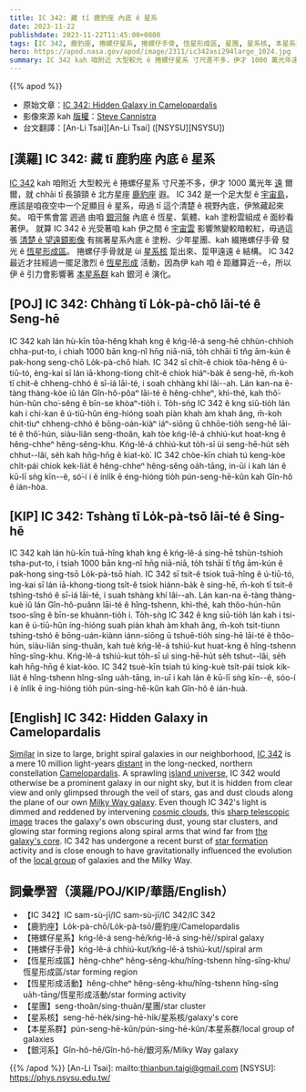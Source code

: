 ```yaml
---
title: IC 342: 藏 tī 鹿豹座 內底 ê 星系
date: 2023-11-22
publishdate: 2023-11-22T11:45:00+0800
tags: [IC 342, 鹿豹座, 捲螺仔星系, 捲螺仔手骨, 恆星形成區, 星團, 星系核, 本星系群, 銀河]
hero: https://apod.nasa.gov/apod/image/2311/ic342asi294large_1024.jpg
summary: IC 342 kah 咱附近 大型較光 ê 捲螺仔星系 寸尺差不多，伊才 1000 萬光年遠爾爾，就 chhāi tī 長頷頸 ê 北方星座 鹿豹座遐。
---
```


{{% apod %}}

- 原始文章：[IC 342: Hidden Galaxy in Camelopardalis](https://apod.nasa.gov/apod/ap231122.html)
- 影像來源 kah [版權][copyright]：[Steve Cannistra](http://www.starrywonders.com/copyright.html)
- 台文翻譯：[An-Li Tsai][An-Li Tsai] ([NSYSU][NSYSU])

## [漢羅] IC 342: 藏 tī 鹿豹座 內底 ê 星系
[IC 342][IC 342] kah 咱附近 大型較光 ê 捲螺仔星系 寸尺差不多，伊才 1000 萬光年 [遠][distant] 爾爾，就 chhāi tī 長頷頸 ê 北方星座 [鹿豹座][Camelopardalis] 遐。
IC 342 是一个足大型 ê [宇宙島][island universe]，應該是咱夜空中一个足顯目 ê 星系，毋過 tī 這个清楚 ê 視野內底，伊煞藏起來矣。
咱干焦會當 迵過 由咱 [銀河][Milky Way galaxy]盤 內底 ê 恆星、氣體、kah 塗粉雲組成 ê 面紗看著伊。
就算 IC 342 ê 光受著咱 kah 伊之間 ê [宇宙雲][cosmic clouds] 影響煞變較暗較紅，毋過這張 [清楚 ê 望遠鏡影像][sharp telescopic image] 有揣著星系內底 ê 塗粉、少年星團、kah 綴捲螺仔手骨 發光 ê [恆星形成區][star formation]。
捲螺仔手骨就是 ùi [星系核][the galaxy's core] 踅出來、踅甲遠遠 ê 結構。
IC 342 最近才拄經過一擺足激烈 ê [恆星形成][star formation] 活動​​，因為伊 kah 咱 ê 距離算近--ê，所以伊 ê 引力會影響著 [本星系群][local group] kah 銀河 ê 演化。

## [POJ] IC 342: Chhàng tī Lo̍k-pà-chō lāi-té ê Seng-hē
IC 342 kah lán hù-kīn tōa-hêng khah kng ê kńg-lê-á seng-hē chhùn-chhioh chha-put-to, i chiah 1000 bān kng-nî hn̄g niā-niā, to̍h chhāi tī tn̂g ām-kún ê pak-hong seng-chō Lo̍k-pà-chō hiah.
IC 342 sī chi̍t-ê chiok tōa-hêng ê ú-tiū-tó, èng-kai sī lán iā-khong-tiong chi̍t-ê chiok hiáⁿ-ba̍k ê seng-hē, m̄-koh tī chit-ê chheng-chhó ê sī-iá lāi-té, i soah chhàng khí lâi--ah.
Lán kan-na ē-tàng thàng-kòe iû lán Gîn-hô-pôaⁿ lāi-té ê hêng-chheⁿ, khì-thé, kah thô͘-hún-hûn cho͘-sêng ê bīn-se khòaⁿ-tio̍h i.
To̍h-sǹg IC 342 ê kng siū-tio̍h lán kah i chi-kan ê ú-tiū-hûn éng-hióng soah piàn khah àm khah âng, m̄-koh chit-tiuⁿ chheng-chhó ê bōng-oán-kiàⁿ iáⁿ-siōng ū chhōe-tio̍h seng-hē lāi-té ê thô͘-hún, siàu-liân seng-thoân, kah tòe kńg-lê-á chhiú-kut hoat-kng ê hêng-chheⁿ hêng-sêng-khu.
Kńg-lê-á chhiú-kut to̍h-sī ùi seng-hē-hu̍t se̍h chhut--lâi, se̍h kah hn̄g-hn̄g ê kiat-kò͘.
IC 342 chòe-kīn chiah tú keng-kòe chi̍t-pái chiok kek-lia̍t ê hêng-chheⁿ hêng-sêng oa̍h-tāng​​, in-ūi i kah lán ê kū-lī sǹg kīn--ê, só͘-í i ê ínli̍k ē éng-hióng tio̍h pún-seng-hē-kûn kah Gîn-hô ê ián-hòa.

## [KIP] IC 342: Tshàng tī Lo̍k-pà-tsō lāi-té ê Sing-hē
IC 342 kah lán hù-kīn tuā-hîng khah kng ê kńg-lê-á sing-hē tshùn-tshioh tsha-put-to, i tsiah 1000 bān kng-nî hn̄g niā-niā, to̍h tshāi tī tn̂g ām-kún ê pak-hong sing-tsō Lo̍k-pà-tsō hiah.
IC 342 sī tsi̍t-ê tsiok tuā-hîng ê ú-tiū-tó, ìng-kai sī lán iā-khong-tiong tsi̍t-ê tsiok hiánn-ba̍k ê sing-hē, m̄-koh tī tsit-ê tshing-tshó ê sī-iá lāi-té, i suah tshàng khí lâi--ah.
Lán kan-na ē-tàng thàng-kuè iû lán Gîn-hô-puânn lāi-té ê hîng-tshenn, khì-thé, kah thôo-hún-hûn tsoo-sîng ê bīn-se khuànn-tio̍h i.
To̍h-sǹg IC 342 ê kng siū-tio̍h lán kah i tsi-kan ê ú-tiū-hûn íng-hióng suah piàn khah àm khah âng, m̄-koh tsit-tiunn tshing-tshó ê bōng-uán-kiànn iánn-siōng ū tshuē-tio̍h sing-hē lāi-té ê thôo-hún, siàu-liân sing-thuân, kah tuè kńg-lê-á tshiú-kut huat-kng ê hîng-tshenn hîng-sîng-khu.
Kńg-lê-á tshiú-kut to̍h-sī uì sing-hē-hu̍t se̍h tshut--lâi, se̍h kah hn̄g-hn̄g ê kiat-kòo.
IC 342 tsuè-kīn tsiah tú king-kuè tsi̍t-pái tsiok kik-lia̍t ê hîng-tshenn hîng-sîng ua̍h-tāng​​, in-uī i kah lán ê kū-lī sǹg kīn--ê, sóo-í i ê ínli̍k ē íng-hióng tio̍h pún-sing-hē-kûn kah Gîn-hô ê ián-huà.

## [English] IC 342: Hidden Galaxy in Camelopardalis
[Similar][Similar] in size to large, bright spiral galaxies in our neighborhood, [IC 342][IC 342] is a mere 10 million light-years [distant][distant] in the long-necked, northern constellation [Camelopardalis][Camelopardalis].
A sprawling [island universe][island universe], IC 342 would otherwise be a prominent galaxy in our night sky, but it is hidden from clear view and only glimpsed through the veil of stars, gas and dust clouds along the plane of our own [Milky Way galaxy][Milky Way galaxy].
Even though IC 342's light is dimmed and reddened by intervening [cosmic clouds][cosmic clouds], this [sharp telescopic image][sharp telescopic image] traces the galaxy's own obscuring dust, young star clusters, and glowing star forming regions along spiral arms that wind far from [the galaxy's core][the galaxy's core].
IC 342 has undergone a recent burst of [star formation][star formation] activity and is close enough to have gravitationally influenced the evolution of the [local group][local group] of galaxies and the Milky Way.

## 詞彙學習（漢羅/POJ/KIP/華語/English）
- 【IC 342】IC sam-sù-jī/IC sam-sù-jī/IC 342/IC 342
- 【鹿豹座】Lo̍k-pà-chō/Lo̍k-pà-tsō/鹿豹座/Camelopardalis
- 【捲螺仔星系】kńg-lê-á seng-hē/kńg-lê-á sing-hē//spiral galaxy
- 【捲螺仔手骨】kńg-lê-á chhiú-kut/kńg-lê-á tshiú-kut//spiral arm
- 【恆星形成區】hêng-chheⁿ hêng-sêng-khu/hîng-tshenn hîng-sîng-khu/恆星形成區/star forming region
- 【恆星形成活動】hêng-chheⁿ hêng-sêng-khu/hîng-tshenn hîng-sîng ua̍h-tāng/恆星形成活動/star forming activity
- 【星團】seng-thoân/sing-thuân/星團/star cluster
- 【星系核】seng-hē-he̍k/sing-hē-hi̍k/星系核/galaxy's core
- 【本星系群】pún-seng-hē-kûn/pún-sing-hē-kûn/本星系群/local group of galaxies
- 【銀河系】Gîn-hô-hē/Gîn-hô-hē/銀河系/Milky Way galaxy

{{% /apod %}}
[An-Li Tsai]: mailto:thianbun.taigi@gmail.com
[NSYSU]: https://phys.nsysu.edu.tw/

[copyright]: https://apod.nasa.gov/apod/fap/lib/about_apod.html#srapply
[License]: https://creativecommons.org/licenses/by/2.0/

[Similar]:https://apod.nasa.gov/apod/ap101209.html
[IC 342]:http://spider.seds.org/spider/LG/i0342.html
[distant]:http://adsabs.harvard.edu/cgi-bin/bib_query?2002AJ....124..839S
[Camelopardalis]:http://www.hawastsoc.org/deepsky/cam/index.html
[island universe]:https://apod.nasa.gov/apod/ap051222.html
[Milky Way galaxy]:https://apod.nasa.gov/apod/ap110520.html
[cosmic clouds]:http://www-ssg.sr.unh.edu/ism/what1.html
[sharp telescopic image]:http://www.starrywonders.com/ic342asi294small.html
[the galaxy's core]:http://spacetelescope.org/images/potw1727a/
[star formation]:https://photojournal.jpl.nasa.gov/catalog/PIA14402
[local group]:http://messier.seds.org/xtra/ngc/maffei1g.html
